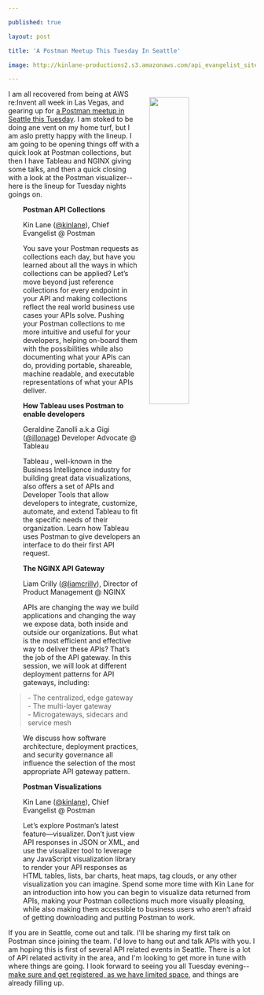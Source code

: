 ---
published: true
layout: post
title: 'A Postman Meetup This Tuesday In Seattle'
image: http://kinlane-productions2.s3.amazonaws.com/api_evangelist_site/blog/rain_princess_img_8374.jpg
---
<p><a href="https://www.eventbrite.com/e/postman-seattle-meetup-tickets-81807834435"><img style="padding: 15px;" src="http://kinlane-productions2.s3.amazonaws.com/api_evangelist_site/blog/rain_princess_img_8374.jpg" alt="" width="40%" align="right" /></a></p>
<p>I am all recovered from being at AWS re:Invent all week in Las Vegas, and gearing up for <a href="https://www.eventbrite.com/e/postman-seattle-meetup-tickets-81807834435">a Postman meetup in Seattle this Tuesday</a>. I am stoked to be doing ane vent on my home turf, but I am aslo pretty happy with the lineup. I am going to be opening things off with a quick look at Postman collections, but then I have Tableau and NGINX giving some talks, and then a quick closing with a look at the Postman visualizer--here is the lineup for Tuesday nights goings on.</p>
<p class="p1" style="padding-left: 30px;"><strong>Postman API Collections</strong></p>
<p class="p1" style="padding-left: 30px;">Kin Lane (<a href="https://twitter.com/kinlane">@kinlane</a>), Chief Evangelist @ Postman</p>
<p class="p1" style="padding-left: 30px;">You save your Postman requests as collections each day, but have you learned about all the ways in which collections can be applied? Let&rsquo;s move beyond just reference collections for every endpoint in your API and making collections reflect the real world business use cases your APIs solve. Pushing your Postman collections to me more intuitive and useful for your developers, helping on-board them with the possibilities while also documenting what your APIs can do, providing portable, shareable, machine readable, and executable representations of what your APIs deliver.</p>
<p class="p1" style="padding-left: 30px;"><strong>How Tableau uses Postman to enable developers</strong></p>
<p class="p1" style="padding-left: 30px;">Geraldine Zanolli a.k.a Gigi (<a href="https://twitter.com/illonage">@illonage</a>) Developer Advocate @ Tableau</p>
<p class="p1" style="padding-left: 30px;">Tableau , well-known in the Business Intelligence industry for building great data visualizations, also offers a set of APIs and Developer Tools that allow developers to integrate, customize, automate, and extend Tableau to fit the specific needs of their organization. Learn how Tableau uses Postman to give developers an interface to do their first API request.</p>
<p class="p1" style="padding-left: 30px;"><strong>The NGINX API Gateway</strong></p>
<p class="p1" style="padding-left: 30px;">Liam Crilly (<a href="https://twitter.com/liamcrilly">@liamcrilly</a>),<span>&nbsp;</span>Director of Product Management @ NGINX</p>
<p class="p1" style="padding-left: 30px;">APIs are changing the way we build applications and changing the way we expose data, both inside and outside our organizations. But what is the most efficient and effective way to deliver these APIs? That&rsquo;s the job of the API gateway. In this session, we will look at different deployment patterns for API gateways, including:<span>&nbsp;</span></p>
<blockquote>
<p>- The centralized, edge gateway&nbsp;<br />- The multi-layer gateway&nbsp;<br />- Microgateways, sidecars and service mesh &nbsp;</p>
</blockquote>
<p class="p1" style="padding-left: 30px;">We discuss how software architecture, deployment practices, and security governance all influence the selection of the most appropriate API gateway pattern.</p>
<p class="p1" style="padding-left: 30px;"><strong>Postman Visualizations</strong></p>
<p class="p1" style="padding-left: 30px;">Kin Lane (<a href="https://twitter.com/kinlane">@kinlane</a>), Chief Evangelist @ Postman</p>
<p class="p1" style="padding-left: 30px;">Let&rsquo;s explore Postman&rsquo;s latest feature&mdash;visualizer. Don&rsquo;t just view API responses in JSON or XML, and use the visualizer tool to leverage any JavaScript visualization library to render your API responses as HTML tables, lists, bar charts, heat maps, tag clouds, or any other visualization you can imagine. Spend some more time with Kin Lane for an introduction into how you can begin to visualize data returned from APIs, making your Postman collections much more visually pleasing, while also making them accessible to business users who aren&rsquo;t afraid of getting downloading and putting Postman to work.</p>
<p class="p1">If you are in Seattle, come out and talk. I'll be sharing my first talk on Postman since joining the team. I'd love to hang out and talk APIs with you. I am hoping this is first of several API related events in Seattle. There is a lot of API related activity in the area, and I'm looking to get more in tune with where things are going. I look forward to seeing you all Tuesday evening--<a href="https://www.eventbrite.com/e/postman-seattle-meetup-tickets-81807834435">make sure and get registered, as we have limited space</a>, and things are already filling up.</p>
